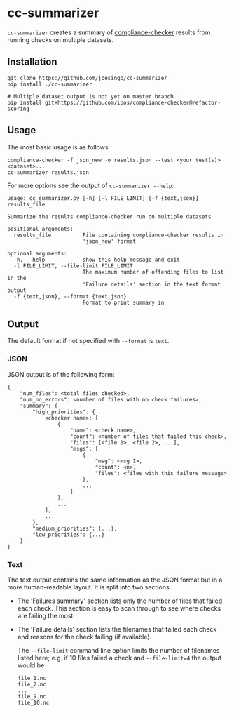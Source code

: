 # cc-summarizer #

`cc-summarizer` creates a summary of [compliance-checker](https://github.com/ioos/compliance-checker)
results from running checks on multiple datasets.

## Installation ##

```
git clone https://github.com/joesingo/cc-summarizer
pip install ./cc-summarizer

# Multiple dataset output is not yet on master branch...
pip install git+https://github.com/ioos/compliance-checker@refactor-scoring
```

## Usage ##

The most basic usage is as follows:
```
compliance-checker -f json_new -o results.json --test <your test(s)> <dataset>...
cc-summarizer results.json
```

For more options see the output of `cc-summarizer --help`:
```
usage: cc_summarizer.py [-h] [-l FILE_LIMIT] [-f {text,json}] results_file

Summarize the results compliance-checker run on multiple datasets

positional arguments:
  results_file          File containing compliance-checker results in
                        'json_new' format

optional arguments:
  -h, --help            show this help message and exit
  -l FILE_LIMIT, --file-limit FILE_LIMIT
                        The maximum number of offending files to list in the
                        'Failure details' section in the text format output
  -f {text,json}, --format {text,json}
                        Format to print summary in
```

## Output ##

The default format if not specified with `--format` is `text`.

### JSON ###

JSON output is of the following form:
```
{
    "num_files": <total files checked>,
    "num_no_errors": <number of files with no check failures>,
    "summary": {
        "high_priorities": {
            <checker name>: [
                {
                    "name": <check name>,
                    "count": <number of files that failed this check>,
                    "files": [<file 1>, <file 2>, ...],
                    "msgs": [
                        {
                            "msg": <msg 1>,
                            "count": <n>,
                            "files": <files with this failure message>
                        },
                        ...
                    ]
                },
                ...
            ],
            ...
        },
        "medium_priorities": {...},
        "low_priorities": {...}
    }
}
```

### Text ###

The text output contains the same information as the JSON format but in a more
human-readable layout. It is split into two sections

- The 'Failures summary' section lists only the number of files that failed
  each check. This section is easy to scan through to see where checks are
  failing the most.

- The 'Failure details' section lists the filenames that failed each check and
  reasons for the check failing (if available).

  The `--file-limit` command line option limits the number of filenames listed
  here; e.g. if 10 files failed a check and `--file-limit=4` the output would
  be

  ```
  file_1.nc
  file_2.nc
  ...
  file_9.nc
  file_10.nc
  ```

